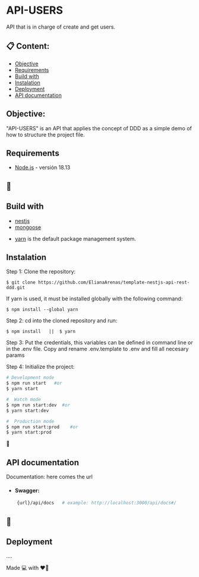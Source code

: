 # API-USERS

API that is in charge of create and get users.

## 📋 Content:

- [Objective](#objective)
- [Requirements](#requirements)
- [Build with](#build-with)
- [Instalation](#instalation)
- [Deployment](#deployment)
- [API documentation](#api-documentation)

## Objective: 

"API-USERS" is an API that applies the concept of DDD as a simple demo of how to structure the project file.

## Requirements

- [Node.js](https://nodejs.org/en/blog/release/v18.13.0) - versión 18.13

## 🔨
## Build with

- [nestjs](https://docs.nestjs.com/) 
- [mongoose](https://mongoosejs.com/)
* [yarn](https://yarnpkg.com/) is the default package management system.

## Instalation

Step 1: Clone the repository:
```
$ git clone https://github.com/ElianaArenas/template-nestjs-api-rest-ddd.git
```
If yarn is used, it must be installed globally with the following command:
```
$ npm install --global yarn
```
Step 2: cd into the cloned repository and run:
 
```
$ npm install   ||  $ yarn
```

Step 3: Put the credentials, this variables can be defined in command line or in the .env file. Copy and rename .env.template to .env and fill all necesary params


Step 4: Initialize the project:

```bash
# Development mode
$ npm run start   #or
$ yarn start

#  Watch mode
$ npm run start:dev  #or
$ yarn start:dev

#  Production mode
$ npm run start:prod    #or
$ yarn start:prod

```
📝
## API documentation

Documentation: here comes the url

- #### Swagger:

```bash
    {url}/api/docs   # example: http://localhost:3000/api/docs#/
```


## 🚀
## Deployment
 ....

Made 💻 with ❤🧠 


